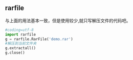 ## rarfile

与上面的用法基本一致，但是使用较少,就只写解压文件的代码吧。                    

```python
#coding=utf-8
import rarfile
g = rarfile.RarFile('demo.rar')
#解压到当前文件夹
g.extractall()
g.close()
```
